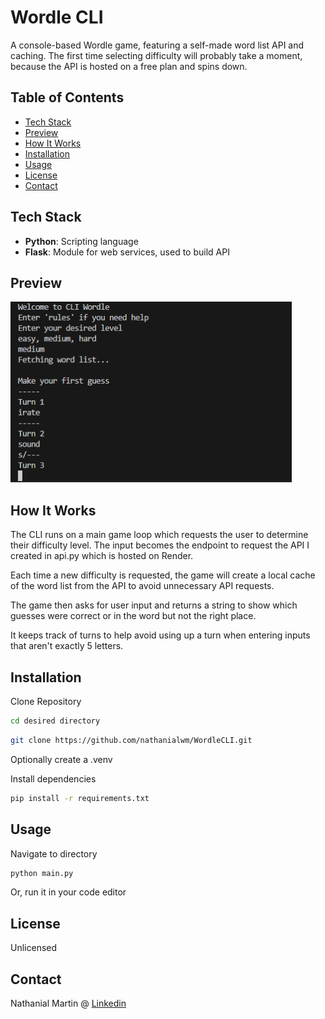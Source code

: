# Wordle CLI

A console-based Wordle game, featuring a self-made word list API and caching.
The first time selecting difficulty will probably take a moment, because the API is hosted on a free plan and spins down.

## Table of Contents

- [Tech Stack](#tech-stack)
- [Preview](#preview)
- [How It Works](#how-it-works)
- [Installation](#installation)
- [Usage](#usage)
- [License](#license)
- [Contact](#contact)

## Tech Stack

 - **Python**: Scripting language
 - **Flask**: Module for web services, used to build API

## Preview

<img alt="Worlde CLI Gameplay" src="assets/wordle.png" width=450>

## How It Works

The CLI runs on a main game loop which requests the user to determine their difficulty level. The input becomes the endpoint to request the API I created in api.py which is hosted on Render.

Each time a new difficulty is requested, the game will create a local cache of the word list from the API to avoid unnecessary API requests.

The game then asks for user input and returns a string to show which guesses were correct or in the word but not the right place.

It keeps track of turns to help avoid using up a turn when entering inputs that aren't exactly 5 letters.

## Installation

Clone Repository
```bash
cd desired directory
```

```bash
git clone https://github.com/nathanialwm/WordleCLI.git
```
Optionally create a .venv


Install dependencies
```bash
pip install -r requirements.txt
```

## Usage

Navigate to directory
```bash
python main.py
```

Or, run it in your code editor

## License

Unlicensed

## Contact

Nathanial Martin @ [Linkedin](https://www.linkedin.com/in/nathanialm/)
